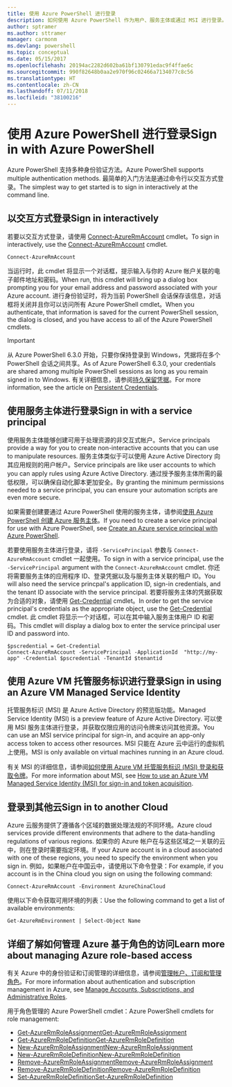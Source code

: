 ```yaml
---
title: 使用 Azure PowerShell 进行登录
description: 如何使用 Azure PowerShell 作为用户、服务主体或通过 MSI 进行登录。
author: sptramer
ms.author: sttramer
manager: carmonm
ms.devlang: powershell
ms.topic: conceptual
ms.date: 05/15/2017
ms.openlocfilehash: 20194ac2282d602ba61bf130791edac9f4ffae6c
ms.sourcegitcommit: 990f82648b0aa2e970f96c02466a7134077c8c56
ms.translationtype: HT
ms.contentlocale: zh-CN
ms.lasthandoff: 07/11/2018
ms.locfileid: "38100216"
---
```

# <a name="sign-in-with-azure-powershell"></a><span data-ttu-id="d5911-103">使用 Azure PowerShell 进行登录</span><span class="sxs-lookup"><span data-stu-id="d5911-103">Sign in with Azure PowerShell</span></span>

<span data-ttu-id="d5911-104">Azure PowerShell 支持多种身份验证方法。</span><span class="sxs-lookup"><span data-stu-id="d5911-104">Azure PowerShell supports multiple authentication methods.</span></span> <span data-ttu-id="d5911-105">最简单的入门方法是通过命令行以交互方式登录。</span><span class="sxs-lookup"><span data-stu-id="d5911-105">The simplest way to get started is to sign in interactively at the command line.</span></span>

## <a name="sign-in-interactively"></a><span data-ttu-id="d5911-106">以交互方式登录</span><span class="sxs-lookup"><span data-stu-id="d5911-106">Sign in interactively</span></span>

<span data-ttu-id="d5911-107">若要以交互方式登录，请使用 [Connect-AzureRmAccount](/powershell/module/azurerm.profile/connect-azurermaccount) cmdlet。</span><span class="sxs-lookup"><span data-stu-id="d5911-107">To sign in interactively, use the [Connect-AzureRmAccount](/powershell/module/azurerm.profile/connect-azurermaccount) cmdlet.</span></span>

```azurepowershell
Connect-AzureRmAccount
```

<span data-ttu-id="d5911-108">当运行时，此 cmdlet 将显示一个对话框，提示输入与你的 Azure 帐户关联的电子邮件地址和密码。</span><span class="sxs-lookup"><span data-stu-id="d5911-108">When run, this cmdlet will bring up a dialog box prompting you for your email address and password associated with your Azure account.</span></span> <span data-ttu-id="d5911-109">进行身份验证时，将为当前 PowerShell 会话保存该信息，对话框将关闭并且你可以访问所有 Azure PowerShell cmdlet。</span><span class="sxs-lookup"><span data-stu-id="d5911-109">When you authenticate, that information is saved for the current PowerShell session, the dialog is closed, and you have access to all of the Azure PowerShell cmdlets.</span></span>

> [!IMPORTANT]
> <span data-ttu-id="d5911-110">从 Azure PowerShell 6.3.0 开始，只要你保持登录到 Windows，凭据将在多个 PowerShell 会话之间共享。</span><span class="sxs-lookup"><span data-stu-id="d5911-110">As of Azure PowerShell 6.3.0, your credentials are shared among multiple PowerShell sessions as long as you remain signed in to Windows.</span></span> <span data-ttu-id="d5911-111">有关详细信息，请参阅[持久保留凭据](context-persistence.md)。</span><span class="sxs-lookup"><span data-stu-id="d5911-111">For more information, see the article on [Persistent Credentials](context-persistence.md).</span></span>

## <a name="sign-in-with-a-service-principal"></a><span data-ttu-id="d5911-112">使用服务主体进行登录</span><span class="sxs-lookup"><span data-stu-id="d5911-112">Sign in with a service principal</span></span>

<span data-ttu-id="d5911-113">使用服务主体能够创建可用于处理资源的非交互式帐户。</span><span class="sxs-lookup"><span data-stu-id="d5911-113">Service principals provide a way for you to create non-interactive accounts that you can use to manipulate resources.</span></span> <span data-ttu-id="d5911-114">服务主体类似于可以使用 Azure Active Directory 向其应用规则的用户帐户。</span><span class="sxs-lookup"><span data-stu-id="d5911-114">Service principals are like user accounts to which you can apply rules using Azure Active Directory.</span></span> <span data-ttu-id="d5911-115">通过授予服务主体所需的最低权限，可以确保自动化脚本更加安全。</span><span class="sxs-lookup"><span data-stu-id="d5911-115">By granting the minimum permissions needed to a service principal, you can ensure your automation scripts are even more secure.</span></span>

<span data-ttu-id="d5911-116">如果需要创建要通过 Azure PowerShell 使用的服务主体，请参阅[使用 Azure PowerShell 创建 Azure 服务主体](create-azure-service-principal-azureps.md)。</span><span class="sxs-lookup"><span data-stu-id="d5911-116">If you need to create a service principal for use with Azure PowerShell, see [Create an Azure service principal with Azure PowerShell](create-azure-service-principal-azureps.md).</span></span>

<span data-ttu-id="d5911-117">若要使用服务主体进行登录，请将 `-ServicePrincipal` 参数与 `Connect-AzureRmAccount` cmdlet 一起使用。</span><span class="sxs-lookup"><span data-stu-id="d5911-117">To sign in with a service principal, use the `-ServicePrincipal` argument with the `Connect-AzureRmAccount` cmdlet.</span></span> <span data-ttu-id="d5911-118">你还将需要服务主体的应用程序 ID、登录凭据以及与服务主体关联的租户 ID。</span><span class="sxs-lookup"><span data-stu-id="d5911-118">You will also need the service princpal's application ID, sign-in credentials, and the tenant ID associate with the service principal.</span></span> <span data-ttu-id="d5911-119">若要将服务主体的凭据获取为合适的对象，请使用 [Get-Credential](/powershell/module/microsoft.powershell.security/get-credential) cmdlet。</span><span class="sxs-lookup"><span data-stu-id="d5911-119">In order to get the service principal's credentials as the appropriate object, use the [Get-Credential](/powershell/module/microsoft.powershell.security/get-credential) cmdlet.</span></span> <span data-ttu-id="d5911-120">此 cmdlet 将显示一个对话框，可以在其中输入服务主体用户 ID 和密码。</span><span class="sxs-lookup"><span data-stu-id="d5911-120">This cmdlet will display a dialog box to enter the service principal user ID and password into.</span></span>

```azurepowershell-interactive
$pscredential = Get-Credential
Connect-AzureRmAccount -ServicePrincipal -ApplicationId  "http://my-app" -Credential $pscredential -TenantId $tenantid
```

## <a name="sign-in-using-an-azure-vm-managed-service-identity"></a><span data-ttu-id="d5911-121">使用 Azure VM 托管服务标识进行登录</span><span class="sxs-lookup"><span data-stu-id="d5911-121">Sign in using an Azure VM Managed Service Identity</span></span>

<span data-ttu-id="d5911-122">托管服务标识 (MSI) 是 Azure Active Directory 的预览版功能。</span><span class="sxs-lookup"><span data-stu-id="d5911-122">Managed Service Identity (MSI) is a preview feature of Azure Active Directory.</span></span> <span data-ttu-id="d5911-123">可以使用 MSI 服务主体进行登录，并获取仅限应用的访问令牌来访问其他资源。</span><span class="sxs-lookup"><span data-stu-id="d5911-123">You can use an MSI service principal for sign-in, and acquire an app-only access token to access other resources.</span></span> <span data-ttu-id="d5911-124">MSI 只能在 Azure 云中运行的虚拟机上使用。</span><span class="sxs-lookup"><span data-stu-id="d5911-124">MSI is only available on virtual machines running in an Azure cloud.</span></span>

<span data-ttu-id="d5911-125">有关 MSI 的详细信息，请参阅[如何使用 Azure VM 托管服务标识 (MSI) 登录和获取令牌](/azure/active-directory/msi-how-to-get-access-token-using-msi)。</span><span class="sxs-lookup"><span data-stu-id="d5911-125">For more information about MSI, see [How to use an Azure VM Managed Service Identity (MSI) for sign-in and token acquisition](/azure/active-directory/msi-how-to-get-access-token-using-msi).</span></span>

## <a name="sign-in-to-another-cloud"></a><span data-ttu-id="d5911-126">登录到其他云</span><span class="sxs-lookup"><span data-stu-id="d5911-126">Sign in to another Cloud</span></span>

<span data-ttu-id="d5911-127">Azure 云服务提供了遵循各个区域的数据处理法规的不同环境。</span><span class="sxs-lookup"><span data-stu-id="d5911-127">Azure cloud services provide different environments that adhere to the data-handling regulations of various regions.</span></span> <span data-ttu-id="d5911-128">如果你的 Azure 帐户在与这些区域之一关联的云中，则在登录时需要指定环境。</span><span class="sxs-lookup"><span data-stu-id="d5911-128">If your Azure account is in a cloud associated with one of these regions, you need to specify the environment when you sign in.</span></span> <span data-ttu-id="d5911-129">例如，如果帐户在中国云中，请使用以下命令登录：</span><span class="sxs-lookup"><span data-stu-id="d5911-129">For example, if you account is in the China cloud you sign on using the following command:</span></span>

```azurepowershell-interactive
Connect-AzureRmAccount -Environment AzureChinaCloud
```

<span data-ttu-id="d5911-130">使用以下命令获取可用环境的列表：</span><span class="sxs-lookup"><span data-stu-id="d5911-130">Use the following command to get a list of available environments:</span></span>

```azurepowershell-interactive
Get-AzureRmEnvironment | Select-Object Name
```

## <a name="learn-more-about-managing-azure-role-based-access"></a><span data-ttu-id="d5911-131">详细了解如何管理 Azure 基于角色的访问</span><span class="sxs-lookup"><span data-stu-id="d5911-131">Learn more about managing Azure role-based access</span></span>

<span data-ttu-id="d5911-132">有关 Azure 中的身份验证和订阅管理的详细信息，请参阅[管理帐户、订阅和管理角色](/azure/active-directory/role-based-access-control-configure)。</span><span class="sxs-lookup"><span data-stu-id="d5911-132">For more information about authentication and subscription management in Azure, see [Manage Accounts, Subscriptions, and Administrative Roles](/azure/active-directory/role-based-access-control-configure).</span></span>

<span data-ttu-id="d5911-133">用于角色管理的 Azure PowerShell cmdlet：</span><span class="sxs-lookup"><span data-stu-id="d5911-133">Azure PowerShell cmdlets for role management:</span></span>

* [<span data-ttu-id="d5911-134">Get-AzureRmRoleAssignment</span><span class="sxs-lookup"><span data-stu-id="d5911-134">Get-AzureRmRoleAssignment</span></span>](/powershell/module/AzureRM.Resources/Get-AzureRmRoleAssignment)
* [<span data-ttu-id="d5911-135">Get-AzureRmRoleDefinition</span><span class="sxs-lookup"><span data-stu-id="d5911-135">Get-AzureRmRoleDefinition</span></span>](/powershell/module/AzureRM.Resources/Get-AzureRmRoleDefinition)
* [<span data-ttu-id="d5911-136">New-AzureRmRoleAssignment</span><span class="sxs-lookup"><span data-stu-id="d5911-136">New-AzureRmRoleAssignment</span></span>](/powershell/module/AzureRM.Resources/New-AzureRmRoleAssignment)
* [<span data-ttu-id="d5911-137">New-AzureRmRoleDefinition</span><span class="sxs-lookup"><span data-stu-id="d5911-137">New-AzureRmRoleDefinition</span></span>](/powershell/module/AzureRM.Resources/New-AzureRmRoleDefinition)
* [<span data-ttu-id="d5911-138">Remove-AzureRmRoleAssignment</span><span class="sxs-lookup"><span data-stu-id="d5911-138">Remove-AzureRmRoleAssignment</span></span>](/powershell/module/AzureRM.Resources/Remove-AzureRmRoleAssignment)
* [<span data-ttu-id="d5911-139">Remove-AzureRmRoleDefinition</span><span class="sxs-lookup"><span data-stu-id="d5911-139">Remove-AzureRmRoleDefinition</span></span>](/powershell/module/AzureRM.Resources/Remove-AzureRmRoleDefinition)
* [<span data-ttu-id="d5911-140">Set-AzureRmRoleDefinition</span><span class="sxs-lookup"><span data-stu-id="d5911-140">Set-AzureRmRoleDefinition</span></span>](/powershell/moduel/AzureRM.Resources/Set-AzureRmRoleDefinition)
